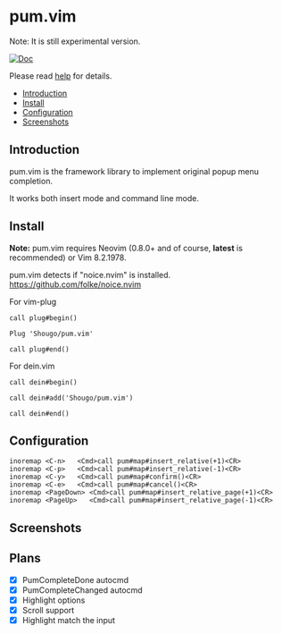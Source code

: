 # pum.vim

Note: It is still experimental version.

[![Doc](https://img.shields.io/badge/doc-%3Ah%20pum-orange.svg)](doc/pum.txt)

Please read [help](doc/pum.txt) for details.

<!-- vim-markdown-toc GFM -->

- [Introduction](#introduction)
- [Install](#install)
- [Configuration](#configuration)
- [Screenshots](#screenshots)

<!-- vim-markdown-toc -->

## Introduction

pum.vim is the framework library to implement original popup menu completion.

It works both insert mode and command line mode.

## Install

**Note:** pum.vim requires Neovim (0.8.0+ and of course, **latest** is
recommended) or Vim 8.2.1978.

pum.vim detects if "noice.nvim" is installed.
https://github.com/folke/noice.nvim

For vim-plug

```vim
call plug#begin()

Plug 'Shougo/pum.vim'

call plug#end()
```

For dein.vim

```vim
call dein#begin()

call dein#add('Shougo/pum.vim')

call dein#end()
```

## Configuration

```vim
inoremap <C-n>   <Cmd>call pum#map#insert_relative(+1)<CR>
inoremap <C-p>   <Cmd>call pum#map#insert_relative(-1)<CR>
inoremap <C-y>   <Cmd>call pum#map#confirm()<CR>
inoremap <C-e>   <Cmd>call pum#map#cancel()<CR>
inoremap <PageDown> <Cmd>call pum#map#insert_relative_page(+1)<CR>
inoremap <PageUp>   <Cmd>call pum#map#insert_relative_page(-1)<CR>
```

## Screenshots

## Plans

- [x] PumCompleteDone autocmd
- [x] PumCompleteChanged autocmd
- [x] Highlight options
- [x] Scroll support
- [x] Highlight match the input
